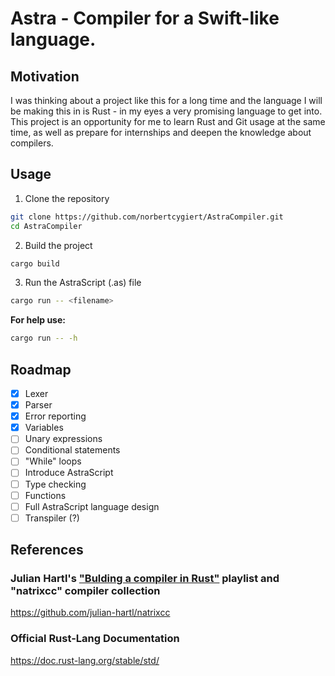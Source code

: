 # Astra - Compiler for a Swift-like language.<br>

## Motivation
I was thinking about a project like this for a long time and the language I will be making this in is Rust - in my eyes a very promising language to get into. <br>
This project is an opportunity for me to learn Rust and Git usage at the same time, as well as prepare for internships and deepen the knowledge about compilers.

## Usage 
1. Clone the repository <br>
```bash
git clone https://github.com/norbertcygiert/AstraCompiler.git
cd AstraCompiler
```
2. Build the project <br>
```bash
cargo build
```
3. Run the AstraScript (.as) file <br>
```bash
cargo run -- <filename>
```
<b>For help use:</b> 
```bash
cargo run -- -h 
```

## Roadmap 
- [x] Lexer<br>
- [x] Parser<br>
- [x] Error reporting<br>
- [x] Variables<br>
- [ ] Unary expressions<br>
- [ ] Conditional statements<br> 
- [ ] "While" loops<br>
- [ ] Introduce AstraScript<br>
- [ ] Type checking<br>
- [ ] Functions<br>
- [ ] Full AstraScript language design<br>
- [ ] Transpiler (?) <br>

## References
### Julian Hartl's ["Bulding a compiler in Rust"](https://www.youtube.com/playlist?list=PLI1h1vRqlHLNZAa2BEM9uZ2GEvUNYDasO) playlist and "natrixcc" compiler collection
https://github.com/julian-hartl/natrixcc
### Official Rust-Lang Documentation
https://doc.rust-lang.org/stable/std/
